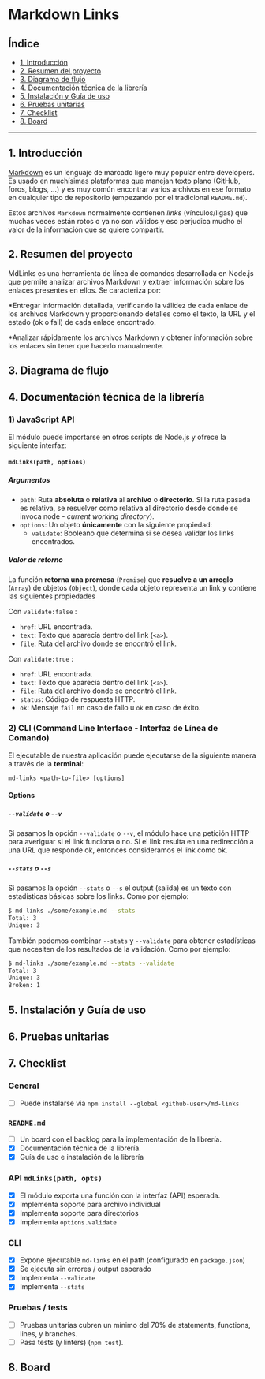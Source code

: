 # Markdown Links

## Índice

* [1. Introducción](#1-introducción)
* [2. Resumen del proyecto](#2-resumen-del-proyecto)
* [3. Diagrama de flujo](#3-diagrama-de-flujo)
* [4. Documentación técnica de la librería](#4-documentación-técnica-de-la-librería)
* [5. Instalación y Guía de uso](#5-instalación-y-guía-de-uso)
* [6. Pruebas unitarias](#6-pruebas-unitarias)
* [7. Checklist](#7-checklist)
* [8. Board](#8-board)

***

## 1. Introducción

[Markdown](https://es.wikipedia.org/wiki/Markdown) es un lenguaje de marcado
ligero muy popular entre developers. Es usado en muchísimas plataformas que
manejan texto plano (GitHub, foros, blogs, ...) y es muy común
encontrar varios archivos en ese formato en cualquier tipo de repositorio
(empezando por el tradicional `README.md`).

Estos archivos `Markdown` normalmente contienen _links_ (vínculos/ligas) que
muchas veces están rotos o ya no son válidos y eso perjudica mucho el valor de
la información que se quiere compartir.

## 2. Resumen del proyecto

MdLinks es una herramienta de línea de comandos desarrollada en Node.js que permite analizar archivos Markdown y extraer información sobre los enlaces presentes en ellos. Se caracteriza por:

*Entregar información detallada, verificando la válidez de cada enlace de los archivos Markdown y proporcionando detalles como el texto, la URL y el estado (ok o fail) de cada enlace encontrado.

*Analizar rápidamente los archivos Markdown y obtener información sobre los enlaces sin tener que hacerlo manualmente.

## 3. Diagrama de flujo


## 4. Documentación técnica de la librería

### 1) JavaScript API

El módulo puede importarse en otros scripts de Node.js y ofrece la
siguiente interfaz:

#### `mdLinks(path, options)`

##### Argumentos

* `path`: Ruta **absoluta** o **relativa** al **archivo** o **directorio**.
Si la ruta pasada es relativa, se resuelver como relativa al directorio
desde donde se invoca node - _current working directory_).
* `options`: Un objeto **únicamente** con la siguiente propiedad:
  - `validate`: Booleano que determina si se desea validar los links
    encontrados.

##### Valor de retorno

La función **retorna una promesa** (`Promise`) que **resuelve a un arreglo**
(`Array`) de objetos (`Object`), donde cada objeto representa un link y contiene
las siguientes propiedades

Con `validate:false` :

* `href`: URL encontrada.
* `text`: Texto que aparecía dentro del link (`<a>`).
* `file`: Ruta del archivo donde se encontró el link.

Con `validate:true` :

* `href`: URL encontrada.
* `text`: Texto que aparecía dentro del link (`<a>`).
* `file`: Ruta del archivo donde se encontró el link.
* `status`: Código de respuesta HTTP.
* `ok`: Mensaje `fail` en caso de fallo u `ok` en caso de éxito.

### 2) CLI (Command Line Interface - Interfaz de Línea de Comando)

El ejecutable de nuestra aplicación puede ejecutarse de la siguiente
manera a través de la **terminal**:

`md-links <path-to-file> [options]`

#### Options

##### `--validate` o `--v`

Si pasamos la opción `--validate` o `--v`, el módulo hace una petición HTTP para
averiguar si el link funciona o no. Si el link resulta en una redirección a una
URL que responde ok, entonces consideramos el link como ok.

##### `--stats` o `--s`

Si pasamos la opción `--stats` o `--s` el output (salida) es un texto con estadísticas
básicas sobre los links. Como por ejemplo:

```sh
$ md-links ./some/example.md --stats
Total: 3
Unique: 3
```

También podemos combinar `--stats` y `--validate` para obtener estadísticas que
necesiten de los resultados de la validación. Como por ejemplo:

```sh
$ md-links ./some/example.md --stats --validate
Total: 3
Unique: 3
Broken: 1
```

## 5. Instalación y Guía de uso

## 6. Pruebas unitarias

## 7. Checklist

### General

* [ ] Puede instalarse via `npm install --global <github-user>/md-links`

### `README.md`

* [ ] Un board con el backlog para la implementación de la librería.
* [x] Documentación técnica de la librería.
* [x] Guía de uso e instalación de la librería

### API `mdLinks(path, opts)`

* [x] El módulo exporta una función con la interfaz (API) esperada.
* [x] Implementa soporte para archivo individual
* [x] Implementa soporte para directorios
* [x] Implementa `options.validate`

### CLI

* [x] Expone ejecutable `md-links` en el path (configurado en `package.json`)
* [x] Se ejecuta sin errores / output esperado
* [x] Implementa `--validate`
* [x] Implementa `--stats`

### Pruebas / tests

* [ ] Pruebas unitarias cubren un mínimo del 70% de statements, functions,
  lines, y branches.
* [ ] Pasa tests (y linters) (`npm test`).

## 8. Board

